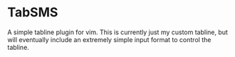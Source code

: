 # TabSMS

A simple tabline plugin for vim. This is currently just my custom tabline, but will eventually include an extremely simple input format to control the tabline.
